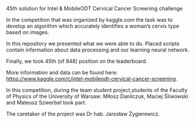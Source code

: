 45th solution for Intel & MobileODT Cervical Cancer Screening challenge

In the competition that was organized by kaggle.com the task was to develop an algorithm which accurately identifies a woman’s cervix type based on images.

In this repository we presented what we were able to do. Placed scripts contain information about data processing and our learning neural network. 

Finally, we took 45th (of 848) position on the leaderboard.

More information and data can be found here: https://www.kaggle.com/c/intel-mobileodt-cervical-cancer-screening.

In this competition, during the team student project,students of the Faculty of Physics of the University of Warsaw: Miłosz Danilczuk, Maciej Śliwowski and Mateusz Szwerbel took part.

The caretaker of the project was Dr hab. Jarosław Żygierewicz.
